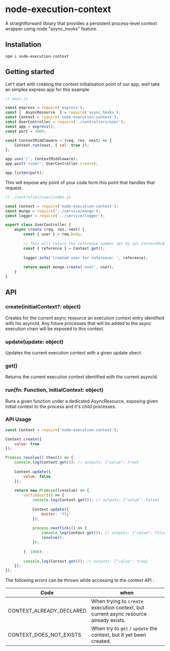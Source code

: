 # node-execution-context
A straightforward library that provides a persistent process-level context wrapper using node "async_hooks" feature. 

## Installation

```
npm i node-execution-context
```

## Getting started

Let't start with creating the context initialisation point of our app, well take an simples express app for this example

```js
// main.js

const express = require('express');
const {  AsyncResource  } = require('async_hooks');
const Context = require('node-execution-context');
const UserController = require('./controllers/user');
const app = express();
const port = 3000;

const ContextMiddleware = (req, res, next) => {
    Context.run(next, { val: true });
};

app.use('/', ContextMiddleware);
app.post('/user', UserController.create);

app.listen(port);

```

This will expose any point of your code form this point that handles that request. 

```js
// ./controller/user/index.js

const Context = require('node-execution-context');
const mongo = require('../service/mongo');
const logger = require('../service/logger');

export class UserController {
    async create (req, res, next) {
        const { user } = req.body;
        
        // This will return the reference number set by out ContextMiddleware
        const { reference } = Context.get();
        
        logger.info('Created user for reference: ', reference);
        
        return await mongo.create('user', user);
    }
}
```

## API

### create(initialContext?: object)

Creates for the current async resource an execution context entry identified with his asyncId.
Any future processes that will be added to the async execution chain will be exposed to this context.

### update(update: object)

Updates the current execution context with a given update obect.

### get()

Returns the current execution context identified with the current asyncId.

### run(fn: Function, initialContext: object)

Runs a given function under a dedicated AsyncResource, exposing given initial context to the process and it's child processes.

### API Usage


```js
const Context = require('node-execution-context');

Context.create({
    value: true
});

Promise.resolve().then(() => {
    console.log(Context.get()); // outputs: {"value": true}
    
    Context.update({
        value: false
    });
    
    return new Promise((resolve) => {
        setTimeout(() => {
            console.log(Context.get()); // outputs: {"value": false}
            
            Context.update({
                butter: 'fly'
            });
            
            process.nextTick(() => {
                console.log(Context.get()); // outputs: {"value": false, "butter": 'fly'}
                resolve();
            });
            
        }, 1000);
        
        console.log(Context.get()); // outputs: {"value": true}
    });
});
```

The following errors can be thrown while accessing to the context API :

| Code | when |
|-|-
| CONTEXT_ALREADY_DECLARED | When trying to `create` execution context, but current async resource already exists.
| CONTEXT_DOES_NOT_EXISTS | When try to `get` / `update` the context, but it yet been created.

